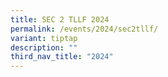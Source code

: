 ```yaml
---
title: SEC 2 TLLF 2024
permalink: /events/2024/sec2tllf/
variant: tiptap
description: ""
third_nav_title: "2024"
---
```


